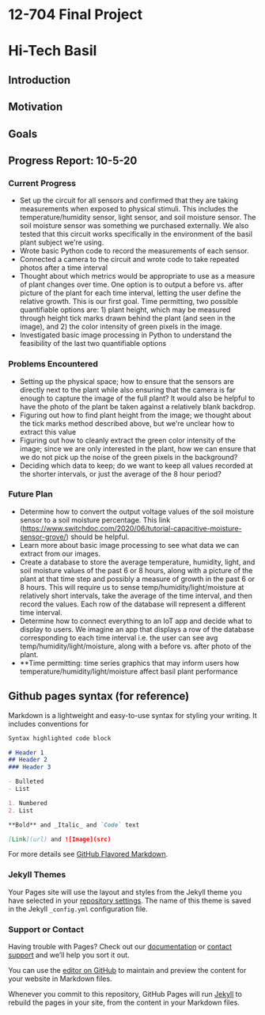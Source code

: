 # 12-704 Final Project
# Hi-Tech Basil

## Introduction
## Motivation
## Goals

## Progress Report: 10-5-20

### Current Progress
- Set up the circuit for all sensors and confirmed that they are taking measurements when exposed to physical stimuli. This includes the temperature/humidity sensor, light sensor, and soil moisture sensor. The soil moisture sensor was something we purchased externally. We also tested that this circuit works specifically in the environment of the basil plant subject we're using.
- Wrote basic Python code to record the measurements of each sensor.
- Connected a camera to the circuit and wrote code to take repeated photos after a time interval
- Thought about which metrics would be appropriate to use as a measure of plant changes over time. One option is to output a before vs. after picture of the plant for each time interval, letting the user define the relative growth. This is our first goal. Time permitting, two possible quantifiable options are: 1) plant height, which may be measured through height tick marks drawn behind the plant (and seen in the image), and 2) the color intensity of green pixels in the image.
- Investigated basic image processing in Python to understand the feasibility of the last two quantifiable options

### Problems Encountered
- Setting up the physical space; how to ensure that the sensors are directly next to the plant while also ensuring that the camera is far enough to capture the image of the full plant? It would also be helpful to have the photo of the plant be taken against a relatively blank backdrop.
- Figuring out how to find plant height from the image; we thought about the tick marks method described above, but we're unclear how to extract this value
- Figuring out how to cleanly extract the green color intensity of the image; since we are only interested in the plant, how we can ensure that we do not pick up the noise of the green pixels in the background?
- Deciding which data to keep; do we want to keep all values recorded at the shorter intervals, or just the average of the 8 hour period?

### Future Plan
- Determine how to convert the output voltage values of the soil moisture sensor to a soil moisture percentage. This link (https://www.switchdoc.com/2020/06/tutorial-capacitive-moisture-sensor-grove/) should be helpful.
- Learn more about basic image processing to see what data we can extract from our images. 
- Create a database to store the average temperature, humidity, light, and soil moisture values of the past 6 or 8 hours, along with a picture of the plant at that time step and possibly a measure of growth in the past 6 or 8 hours. This will require us to sense temp/humidity/light/moisture at relatively short intervals, take the average of the time interval, and then record the values. Each row of the database will represent a different time interval.
- Determine how to connect everything to an IoT app and decide what to display to users. We imagine an app that displays a row of the database corresponding to each time interval i.e. the user can see avg temp/humidity/light/moisture, along with a before vs. after photo of the plant.
- **Time permitting: time series graphics that may inform users how temperature/humidity/light/moisture affect basil plant performance 


## Github pages syntax (for reference)

Markdown is a lightweight and easy-to-use syntax for styling your writing. It includes conventions for

```markdown
Syntax highlighted code block

# Header 1
## Header 2
### Header 3

- Bulleted
- List

1. Numbered
2. List

**Bold** and _Italic_ and `Code` text

[Link](url) and ![Image](src)
```

For more details see [GitHub Flavored Markdown](https://guides.github.com/features/mastering-markdown/).

### Jekyll Themes

Your Pages site will use the layout and styles from the Jekyll theme you have selected in your [repository settings](https://github.com/lgraff/lgraff-12704_Final_Project/settings). The name of this theme is saved in the Jekyll `_config.yml` configuration file.

### Support or Contact

Having trouble with Pages? Check out our [documentation](https://docs.github.com/categories/github-pages-basics/) or [contact support](https://github.com/contact) and we’ll help you sort it out.

You can use the [editor on GitHub](https://github.com/lgraff/lgraff-12704_Final_Project/edit/gh-pages/index.md) to maintain and preview the content for your website in Markdown files.

Whenever you commit to this repository, GitHub Pages will run [Jekyll](https://jekyllrb.com/) to rebuild the pages in your site, from the content in your Markdown files.
